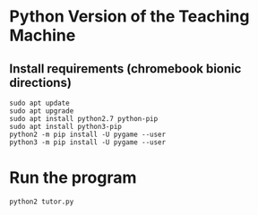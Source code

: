 # Python Version of the Teaching Machine

## Install requirements (chromebook bionic directions)

    sudo apt update
    sudo apt upgrade
    sudo apt install python2.7 python-pip
    sudo apt install python3-pip
    python2 -m pip install -U pygame --user
    python3 -m pip install -U pygame --user

# Run the program

    python2 tutor.py